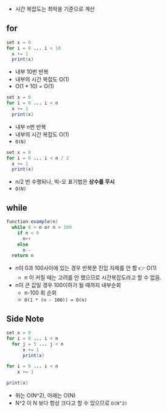 - 시간 복잡도는 최악을 기준으로 계산

## for

```java
set x = 0
for i = 0 ... i < 10
  x += 1
  print(x)
```

- 내부 10번 반복
- 내부의 시간 복잡도 O(1)
- O(1 * 10) = O(1)

```java
set x = 0
for i = 0 ... i < n
  x += 1
  print(x)
```

- 내부 n번 반복
- 내부의 시간 복잡도 O(1)
- `O(N)`

```java
set x = 0
for i = 0 ... i < n / 2
  x += 1
  print(x)
```

- n/2 번 수행되나, 빅-오 표기법은 **상수를 무시**
- `O(N)`

## while

```java
function example(n)
  while 0 > n or n > 100
    if n < 0
      n++
    else
      n--
  return n
```

- n이 0과 100사이에 있는 경우 반복문 진입 자체를 안 함 👉 O(1)
  - n 이 커질 때는 고려를 안 했으므로 시간복잡도라고 할 수 없음.
- n이 큰 값일 경우 100이하가 될 때까지 내부순회
  - n-100 회 순회
  - `O(1 * (n - 100)) = O(n)`

## Side Note

```java
set x = 0
for i = 0 ... i < n
  for j = 5 ... j < n
      x += 1
      print(x)

for i = 0 ... i < n
    x += 1

print(x)
```

- 위는 O(N^2), 아래는 O(N)
- N^2 이 N 보다 항상 크다고 할 수 있으므로 `O(N^2)`